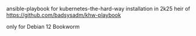 ansible-playbook for kubernetes-the-hard-way installation in 2k25
heir of https://github.com/badsysadm/khw-playbook

only for Debian 12 Bookworm
